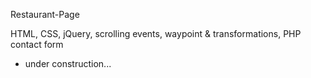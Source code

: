 Restaurant-Page

HTML, CSS, jQuery, scrolling events, waypoint & transformations, PHP contact form

- under construction...
